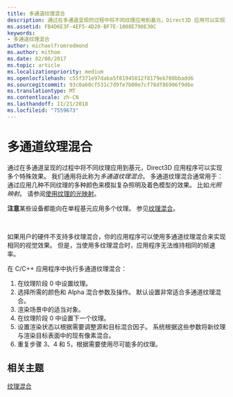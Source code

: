 ```yaml
---
title: 多通道纹理混合
description: 通过在多通道呈现的过程中将不同纹理应用到基元，Direct3D 应用可以实现多个特殊效果。
ms.assetid: FB4D6E3F-4EF5-4D20-BF7E-1008E790E30C
keywords:
- 多通道纹理混合
author: michaelfromredmond
ms.author: mithom
ms.date: 02/08/2017
ms.topic: article
ms.localizationpriority: medium
ms.openlocfilehash: c55f371e97daba5f81945812f8179eb708bbadd6
ms.sourcegitcommit: 93c0a60cf531c7d9fe7b00e7cf78df86906f9d6e
ms.translationtype: MT
ms.contentlocale: zh-CN
ms.lasthandoff: 11/21/2018
ms.locfileid: "7559673"
---
```

# <a name="multipass-texture-blending"></a>多通道纹理混合


通过在多通道呈现的过程中将不同纹理应用到基元，Direct3D 应用程序可以实现多个特殊效果。 我们通用将此称为*多通道纹理混合*。 多通道纹理混合通常用于：通过应用几种不同纹理的多种颜色来模拟复杂照明及着色模型的效果。 比如*光照映射*。 请参阅[使用纹理的光映射](light-mapping-with-textures.md)。

**注意**某些设备都能向在单程基元应用多个纹理。 参见[纹理混合](texture-blending.md)。

 

如果用户的硬件不支持多纹理混合，你的应用程序可以使用多通道纹理混合来实现相同的视觉效果。 但是，当使用多纹理混合时，应用程序无法维持相同的帧速率。

在 C/C++ 应用程序中执行多通道纹理混合：

1.  在纹理阶段 0 中设置纹理。
2.  选择所需的颜色和 Alpha 混合参数及操作。 默认设置非常适合多通道纹理混合。
3.  渲染场景中的适当对象。
4.  在纹理阶段 0 中设置下一个纹理。
5.  设置渲染状态以根据需要调整源和目标混合因子。 系统根据这些参数将新纹理与渲染目标表面中的现有像素混合。
6.  重复步骤 3、4 和 5，根据需要使用尽可能多的纹理。

## <a name="span-idrelated-topicsspanrelated-topics"></a><span id="related-topics"></span>相关主题


[纹理混合](texture-blending.md)

 

 




